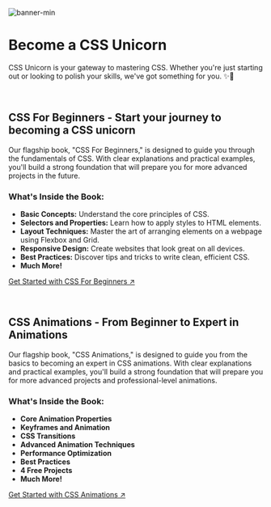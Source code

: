 
![banner-min](https://github.com/CSS-Unicorn/.github/assets/71933266/e1486bf8-e86e-4dae-872d-ca6567828dda)

# Become a CSS Unicorn

CSS Unicorn is your gateway to mastering CSS. Whether you're just starting out or looking to polish your skills, we've got something for you. ✨🦄

<br>

## CSS For Beginners - Start your journey to becoming a CSS unicorn

Our flagship book, "CSS For Beginners," is designed to guide you through the fundamentals of CSS. With clear explanations and practical examples, you'll build a strong foundation that will prepare you for more advanced projects in the future.

### What's Inside the Book:
- **Basic Concepts:** Understand the core principles of CSS.
- **Selectors and Properties:** Learn how to apply styles to HTML elements.
- **Layout Techniques:** Master the art of arranging elements on a webpage using Flexbox and Grid.
- **Responsive Design:** Create websites that look great on all devices.
- **Best Practices:** Discover tips and tricks to write clean, efficient CSS.
- **Much More!**

[Get Started with CSS For Beginners ↗](https://www.mirayatechstore.com/products/css-for-beginners) 

<br>

## CSS Animations - From Beginner to Expert in Animations

Our flagship book, "CSS Animations," is designed to guide you from the basics to becoming an expert in CSS animations. With clear explanations and practical examples, you'll build a strong foundation that will prepare you for more advanced projects and professional-level animations.


### What's Inside the Book:

- **Core Animation Properties**
- **Keyframes and Animation**
- **CSS Transitions**
- **Advanced Animation Techniques**
- **Performance Optimization**
- **Best Practices**
- **4 Free Projects**
- **Much More!**

 [Get Started with CSS Animations ↗](https://www.mirayatechstore.com/products/css-animation-mastery) 

